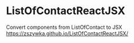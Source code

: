 # ListOfContactReactJSX
Convert components from ListOfContact to JSX
https://zszywka.github.io/ListOfContactReactJSX/
